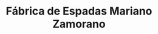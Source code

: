 ---
title: "Fábrica de Espadas Mariano Zamorano"
url: /toledo/fabrica-de-espadas-mariano-zamorano/
shop: Andenken
---